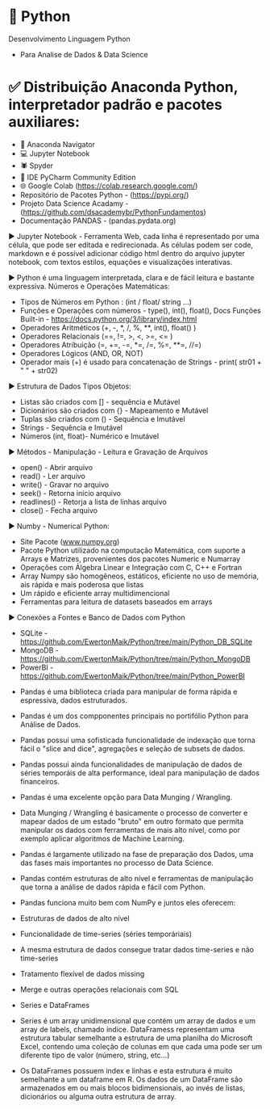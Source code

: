 # 🐍 Python
Desenvolvimento Linguagem Python
- Para Analise de Dados & Data Science

# ✅ Distribuição Anaconda Python, interpretador padrão e pacotes auxiliares:
- 🐍 Anaconda Navigator
- 💻 Jupyter Notebook
- 🕷 Spyder
- 🚩 IDE PyCharm Community Edition
- 🌐 Google Colab (https://colab.research.google.com/)
- Repositório de Pacotes Python - (https://pypi.org/)
- Projeto Data Science Acadamy - (https://github.com/dsacademybr/PythonFundamentos)
- Documentação PANDAS - (pandas.pydata.org)

▶ Jupyter Notebook - Ferramenta Web, cada linha é representado por uma célula, que pode ser editada e redirecionada. As células podem ser code, markdown e é possível adicionar código html dentro do arquivo jupyter notebook, com textos estilos, equações e visualizações interativas.

▶ Python é uma linguagem interpretada, clara e de fácil leitura e bastante expressiva. Números e Operações Matemáticas:
- Tipos de Números em Python : (int / float/ string ...)
- Funções e Operações com números - type(), int(), float(), Docs Funções Built-in - https://docs.python.org/3/library/index.html
- Operadores Aritméticos (+, -, *, /, %, **, int(), float() )
- Operadores Relacionais (==, !=, >, <, >=, <= )
- Operadores Atribuição (=, +=, -=, *=, /=, %=, **=, //=)
- Operadores Lógicos (AND, OR, NOT)
- Operador  mais (+) é usado para concatenação de Strings - print( str01 + " " + str02)

▶ Estrutura de Dados Tipos Objetos:
- Listas são criados com [] - sequência e Mutável
- Dicionários são criados com {} - Mapeamento e Mutável
- Tuplas são criados com () - Sequência e Imutável
- Strings - Sequência e Imutável
- Números (int, float)- Numérico e Imutável 

▶ Métodos - Manipulação - Leitura e Gravação de Arquivos
- open()       - Abrir arquivo
- read()       - Ler arquivo
- write()      - Gravar no arquivo
- seek()       - Retorna inicio arquivo
- readlines()  - Retorja a lista de linhas arquivo
- close()      - Fecha arquivo

▶ Numby - Numerical Python:
- Site Pacote (www.numpy.org)
- Pacote Python utilizado na computação Matemática, com suporte a Arrays e Matrizes, provenientes dos pacotes Numeric e Numarray
- Operações com Álgebra Linear e  Integração com C, C++ e Fortran
- Array Numpy são homogêneos, estáticos, eficiente no uso de memória, ais rápida e mais poderosa que listas
- Um rápido e eficiente array multidimencional
- Ferramentas para leitura de datasets baseados em arrays

▶ Conexões a Fontes e Banco de Dados com Python 
- SQLite  - https://github.com/EwertonMaik/Python/tree/main/Python_DB_SQLite
- MongoDB - https://github.com/EwertonMaik/Python/tree/main/Python_MongoDB
- PowerBI - https://github.com/EwertonMaik/Python/tree/main/Python_PowerBI


* Pandas é uma biblioteca criada para manipular de forma rápida e espressiva, dados estruturados.
* Pandas é um dos compponentes principais no portifólio Python para Análise de Dados.
* Pandas possui uma sofisticada funcionalidade de indexação que torna fácil o "slice and dice", agregações e seleção de subsets de dados.
* Pandas possui ainda funcionalidades de manipulação de dados de séries temporáis de alta performance, ideal para manipulação de dados financeiros.
* Pandas é uma excelente opção para Data Munging / Wrangling.
* Data Munging / Wrangling é basicamente o processo de converter e mapear dados de um estado "bruto" em outro formato que permita manipular os dados com ferramentas de mais alto nível, como por exemplo aplicar algoritmos de Machine Learning.
* Pandas é largamente utilizado na fase de preparação dos Dados, uma das fases mais importantes no processo de Data Science.
* Pandas contém estruturas de alto nível e ferramentas de manipulação que torna a análise de dados rápida e fácil com Python.

* Pandas funciona muito bem com NumPy e juntos eles oferecem:
* Estruturas de dados de alto nível
* Funcionalidade de time-series (séries temporáriais)
* A mesma estrutura de dados consegue tratar dados time-series e não time-series
* Tratamento flexível de dados missing
* Merge e outras operações relacionais com SQL
* Series e DataFrames


* Series é um array unidimensional que contém um array de dados e um array de labels, chamado índice.
DataFramess representam uma estrutura tabular semelhante a estrutura de uma planilha do Microsoft Excel,
contendo uma coleção de colunas em que cada uma pode ser um diferente tipo de valor (número, string, etc...)


* Os DataFrames possuem index e linhas e esta estrutura é muito semelhante a um dataframe em R. Os dados de um DataFrame são armazenados em ou mais blocos bidimensionais, ao invés de listas, dicionários ou alguma outra estrutura de array.
